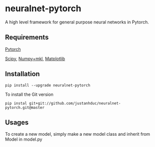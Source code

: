 # neuralnet-pytorch
A high level framework for general purpose neural networks in Pytorch.

## Requirements

[Pytorch](http://deeplearning.net/software/theano/)

[Scipy](https://www.scipy.org/install.html), [Numpy+mkl](http://www.lfd.uci.edu/~gohlke/pythonlibs/#numpy), [Matplotlib](https://matplotlib.org/)

## Installation

```
pip install --upgrade neuralnet-pytorch
```

To install the Git version

```
pip instal git+git://github.com/justanhduc/neuralnet-pytorch.git@master
```


## Usages
To create a new model, simply make a new model class and inherit from Model in model.py

